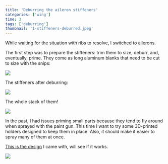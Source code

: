 ```yaml
---
title: 'Deburring the aileron stiffeners'
categories: ['wing']
time: 3
tags: ['deburring']
thumbnail: '1-stiffeners-deburred.jpeg'
---
```


While waiting for the situation with ribs to resolve, I switched to ailerons.

<!-- more -->

The first step was to prepare the stiffeners: trim them to size, deburr, and, eventually, prime. They come as long aluminum blanks that need to be cut to size with the snips:

![](./0-stiffeners.jpeg)

The stiffeners after deburring:

![](./1-stiffeners-deburred.jpeg)

The whole stack of them!

![](./2-stack-of-stiffeners.jpeg)

In the past, I had issues priming small parts because they tend to fly around when sprayed with the paint gun. This time I want to try some 3D-printed holders designed to keep them in place. Also, it should make it easier to spray many of them at once.

[This is the design](/STLs/PrimeStiffenerHolder.stl) I came with, will see if it works.

![](./3-priming-holder.jpeg)

